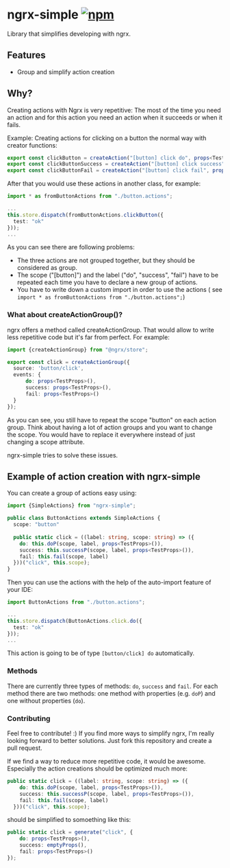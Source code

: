 # ngrx-simple <a href="https://www.npmjs.com/package/ngrx-simple"><img alt="npm" src="https://img.shields.io/npm/v/ngrx-simple"></a>

Library that simplifies developing with ngrx.

## Features

- Group and simplify action creation

## Why?

Creating actions with Ngrx is very repetitive: The most of the time you need an action and for this action you need an
action when it succeeds or when it fails.

Example: Creating actions for clicking on a button the normal way with creator functions:

````typescript
export const clickButton = createAction("[button] click do", props<TestProps>());
export const clickButtonSuccess = createAction("[button] click success", props<TestProps>());
export const clickButtonFail = createAction("[button] click fail", props<TestProps>());
````

After that you would use these actions in another class, for example:

````typescript
import * as fromButtonActions from "./button.actions";

...
this.store.dispatch(fromButtonActions.clickButton({
  test: "ok"
}));
...
````

As you can see there are following problems:

- The three actions are not grouped together, but they should be considered as group.
- The scope ("[button]") and the label ("do", "success", "fail") have to be repeated each time you have to declare a new
  group of actions.
- You have to write down a custom import in order to use the actions (
  see `import * as fromButtonActions from "./button.actions";`)

### What about createActionGroup()?

ngrx offers a method called createActionGroup. That would allow to write less repetitive code but it's far from perfect. For example:

```typescript
import {createActionGroup} from "@ngrx/store";

export const click = createActionGroup({
  source: 'button/click',
  events: {
      do: props<TestProps>(),
      success: props<TestProps>(),
      fail: props<TestProps>()
  }
});
```
As you can see, you still have to repeat the scope "button" on each action group. Think about having a lot of action groups and you want to change the scope. You would have to replace it everywhere instead of just changing a scope attribute.


ngrx-simple tries to solve these issues.

## Example of action creation with ngrx-simple

You can create a group of actions easy using:

```typescript
import {SimpleActions} from "ngrx-simple";

public class ButtonActions extends SimpleActions {
  scope: "button"
  
  public static click = ((label: string, scope: string) => ({
    do: this.doP(scope, label, props<TestProps>()),
    success: this.successP(scope, label, props<TestProps>()),
    fail: this.fail(scope, label)
  }))("click", this.scope);
}
```

Then you can use the actions with the help of the auto-import feature of your IDE:

````typescript
import ButtonActions from "./button.actions";

...
this.store.dispatch(ButtonActions.click.do({
  test: "ok"
}));
...
````
This action is going to be of type `[button/click] do` automatically.

### Methods

There are currently three types of methods: `do`, `success` and `fail`. For each method there are two methods: one method
with properties (e.g. `doP`) and one without properties (`do`).

### Contributing

Feel free to contribute! :) If you find more ways to simplify ngrx, I'm really looking forward to better solutions. Just fork this repository and create a pull request.

If we find a way to reduce more repetitive code, it would be awesome. Especially the action creations should be optimized much more:

```typescript
public static click = ((label: string, scope: string) => ({
    do: this.doP(scope, label, props<TestProps>()),
    success: this.successP(scope, label, props<TestProps>()),
    fail: this.fail(scope, label)
  }))("click", this.scope);
```
should be simplified to somoething like this:
```typescript
public static click = generate("click", {
    do: props<TestProps>(),
    success: emptyProps(),
    fail: props<TestProps>()
});
```


